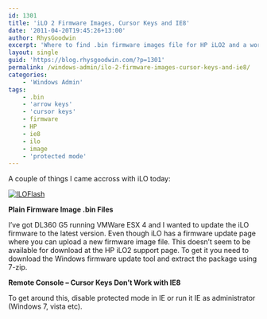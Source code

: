 ```yaml
---
id: 1301
title: 'iLO 2 Firmware Images, Cursor Keys and IE8'
date: '2011-04-20T19:45:26+13:00'
author: RhysGoodwin
excerpt: 'Where to find .bin firmware images file for HP iLO2 and a workaround for cursor keys not working in iLO remote console.'
layout: single
guid: 'https://blog.rhysgoodwin.com/?p=1301'
permalink: /windows-admin/ilo-2-firmware-images-cursor-keys-and-ie8/
categories:
    - 'Windows Admin'
tags:
    - .bin
    - 'arrow keys'
    - 'cursor keys'
    - firmware
    - HP
    - ie8
    - ilo
    - image
    - 'protected mode'
---
```


A couple of things I came accross with iLO today:

[![](/content/uploads/2011/04/ILOFlash-300x206.jpg "ILOFlash")](/content/uploads/2011/04/ILOFlash.jpg)

**Plain Firmware Image .bin Files**

I’ve got DL360 G5 running VMWare ESX 4 and I wanted to update the iLO firmware to the latest version. Even though iLO has a firmware update page where you can upload a new firmware image file. This doesn’t seem to be available for download at the HP iLO2 support page. To get it you need to download the Windows firmware update tool and extract the package using 7-zip.

**Remote Console – Cursor Keys Don’t Work with IE8**

To get around this, disable protected mode in IE or run it IE as administrator (Windows 7, vista etc).